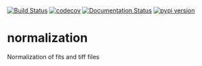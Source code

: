 [![Build Status](https://travis-ci.org/ornlneutronimaging/NeuNorm.svg?branch=master)](https://travis-ci.org/ornlneutronimaging/NeuNorm)
[![codecov](https://codecov.io/gh/ornlneutronimaging/NeuNorm/branch/master/graph/badge.svg)](https://codecov.io/gh/ornlneutronimaging/NeuNorm)
[![Documentation Status](https://readthedocs.org/projects/neunorm/badge/?version=latest)](http://neunorm.readthedocs.io/en/latest/?badge=latest)
[![pypi version](https://img.shields.io/pypi/v/neunorm.svg)](https://pypi.python.org/pypi/neunorm)

# normalization
Normalization of fits and tiff files
